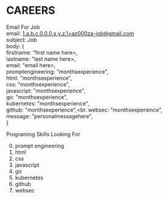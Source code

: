 # CAREERS


Email For Job  
  email:  1.a.b.c.0.0.0.x.y.z.1+az000za-job@gmail.com <br>
  subject: Job <br>
  body: { <br>
    firstname:           "first name here>, <br>
    lastname:            "last name here>,  <br>
    email:               "email here>,      <br>
    promptengineering:   "monthsexperience",<br>
    html:                "monthsexperience",<br>
    css:                 "monthsexperience",<br>
    javascript:          "monthsexperience",<br>
    go:                  "monthsexperience",<br>
    kubernetes:          "monthsexperience",<br>
    github:              "monthsexperience",<br.
    websec:              "monthsexperience",<br>
    message:             "personalmessagehere",<br>
  }

Programing Skills Looking For

0) prompt engineering
1) html
2) css
3) javascript
4) go
5) kubernetes
6) github
7) websec
